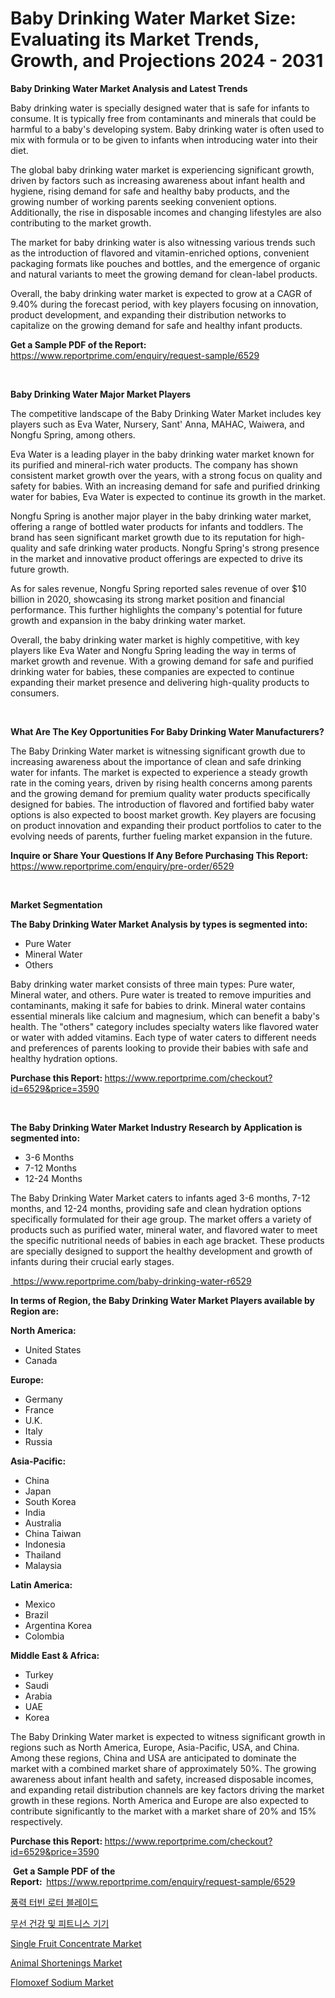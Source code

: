 <p><h1>Baby Drinking Water Market Size: Evaluating its Market Trends, Growth, and Projections 2024 - 2031</h1></p><p><strong>Baby Drinking Water Market Analysis and Latest Trends</strong></p>
<p><p>Baby drinking water is specially designed water that is safe for infants to consume. It is typically free from contaminants and minerals that could be harmful to a baby's developing system. Baby drinking water is often used to mix with formula or to be given to infants when introducing water into their diet.</p><p>The global baby drinking water market is experiencing significant growth, driven by factors such as increasing awareness about infant health and hygiene, rising demand for safe and healthy baby products, and the growing number of working parents seeking convenient options. Additionally, the rise in disposable incomes and changing lifestyles are also contributing to the market growth.</p><p>The market for baby drinking water is also witnessing various trends such as the introduction of flavored and vitamin-enriched options, convenient packaging formats like pouches and bottles, and the emergence of organic and natural variants to meet the growing demand for clean-label products.</p><p>Overall, the baby drinking water market is expected to grow at a CAGR of 9.40% during the forecast period, with key players focusing on innovation, product development, and expanding their distribution networks to capitalize on the growing demand for safe and healthy infant products.</p></p>
<p><strong>Get a Sample PDF of the Report:&nbsp;</strong> <a href="https://www.reportprime.com/enquiry/request-sample/6529">https://www.reportprime.com/enquiry/request-sample/6529</a></p>
<p>&nbsp;</p>
<p><strong>Baby Drinking Water Major Market Players</strong></p>
<p><p>The competitive landscape of the Baby Drinking Water Market includes key players such as Eva Water, Nursery, Sant' Anna, MAHAC, Waiwera, and Nongfu Spring, among others. </p><p>Eva Water is a leading player in the baby drinking water market known for its purified and mineral-rich water products. The company has shown consistent market growth over the years, with a strong focus on quality and safety for babies. With an increasing demand for safe and purified drinking water for babies, Eva Water is expected to continue its growth in the market.</p><p>Nongfu Spring is another major player in the baby drinking water market, offering a range of bottled water products for infants and toddlers. The brand has seen significant market growth due to its reputation for high-quality and safe drinking water products. Nongfu Spring's strong presence in the market and innovative product offerings are expected to drive its future growth.</p><p>As for sales revenue, Nongfu Spring reported sales revenue of over $10 billion in 2020, showcasing its strong market position and financial performance. This further highlights the company's potential for future growth and expansion in the baby drinking water market.</p><p>Overall, the baby drinking water market is highly competitive, with key players like Eva Water and Nongfu Spring leading the way in terms of market growth and revenue. With a growing demand for safe and purified drinking water for babies, these companies are expected to continue expanding their market presence and delivering high-quality products to consumers.</p></p>
<p>&nbsp;</p>
<p><strong>What Are The Key Opportunities For Baby Drinking Water Manufacturers?</strong></p>
<p><p>The Baby Drinking Water market is witnessing significant growth due to increasing awareness about the importance of clean and safe drinking water for infants. The market is expected to experience a steady growth rate in the coming years, driven by rising health concerns among parents and the growing demand for premium quality water products specifically designed for babies. The introduction of flavored and fortified baby water options is also expected to boost market growth. Key players are focusing on product innovation and expanding their product portfolios to cater to the evolving needs of parents, further fueling market expansion in the future.</p></p>
<p><strong>Inquire or Share Your Questions If Any Before Purchasing This Report:</strong> <a href="https://www.reportprime.com/enquiry/pre-order/6529">https://www.reportprime.com/enquiry/pre-order/6529</a></p>
<p>&nbsp;</p>
<p><strong>Market Segmentation</strong></p>
<p><strong>The Baby Drinking Water Market Analysis by types is segmented into:</strong></p>
<p><ul><li>Pure Water</li><li>Mineral Water</li><li>Others</li></ul></p>
<p><p>Baby drinking water market consists of three main types: Pure water, Mineral water, and others. Pure water is treated to remove impurities and contaminants, making it safe for babies to drink. Mineral water contains essential minerals like calcium and magnesium, which can benefit a baby's health. The "others" category includes specialty waters like flavored water or water with added vitamins. Each type of water caters to different needs and preferences of parents looking to provide their babies with safe and healthy hydration options.</p></p>
<p><strong>Purchase this Report:&nbsp;</strong><a href="https://www.reportprime.com/checkout?id=6529&price=3590">https://www.reportprime.com/checkout?id=6529&price=3590</a></p>
<p>&nbsp;</p>
<p><strong>The Baby Drinking Water Market Industry Research by Application is segmented into:</strong></p>
<p><ul><li>3-6 Months</li><li>7-12 Months</li><li>12-24 Months</li></ul></p>
<p><p>The Baby Drinking Water Market caters to infants aged 3-6 months, 7-12 months, and 12-24 months, providing safe and clean hydration options specifically formulated for their age group. The market offers a variety of products such as purified water, mineral water, and flavored water to meet the specific nutritional needs of babies in each age bracket. These products are specially designed to support the healthy development and growth of infants during their crucial early stages.</p></p>
<p><a href="https://www.reportprime.com/baby-drinking-water-r6529">&nbsp;https://www.reportprime.com/baby-drinking-water-r6529</a></p>
<p><strong>In terms of Region, the Baby Drinking Water Market Players available by Region are:</strong></p>
<p>
    <p> <strong> North America: </strong>
        <ul>
            <li>United States</li>
            <li>Canada</li>
        </ul>
        </p> 
    <p> <strong> Europe: </strong>
        <ul>
            <li>Germany</li>
            <li>France</li>
            <li>U.K.</li>
            <li>Italy</li>
            <li>Russia</li>
        </ul>
        </p> 
    <p> <strong> Asia-Pacific: </strong>
        <ul>
            <li>China</li>
            <li>Japan</li>
            <li>South Korea</li>
            <li>India</li>
            <li>Australia</li>
            <li>China Taiwan</li>
            <li>Indonesia</li>
            <li>Thailand</li>
            <li>Malaysia</li>
        </ul>
        </p> 
    <p> <strong> Latin America: </strong>
        <ul>
            <li>Mexico</li>
            <li>Brazil</li>
            <li>Argentina Korea</li>
            <li>Colombia</li>
        </ul>
        </p> 
    <p> <strong> Middle East & Africa: </strong>
        <ul>
            <li>Turkey</li>
            <li>Saudi</li>
            <li>Arabia</li>
            <li>UAE</li>
            <li>Korea</li>
        </ul>
    </p>
    </p>
<p><p>The Baby Drinking Water market is expected to witness significant growth in regions such as North America, Europe, Asia-Pacific, USA, and China. Among these regions, China and USA are anticipated to dominate the market with a combined market share of approximately 50%. The growing awareness about infant health and safety, increased disposable incomes, and expanding retail distribution channels are key factors driving the market growth in these regions. North America and Europe are also expected to contribute significantly to the market with a market share of 20% and 15% respectively.</p></p>
<p><strong>Purchase this Report: </strong><a href="https://www.reportprime.com/checkout?id=6529&price=3590">https://www.reportprime.com/checkout?id=6529&price=3590</a></p>
<p>&nbsp;<strong>Get a Sample PDF of the Report:&nbsp;&nbsp;</strong><a href="https://www.reportprime.com/enquiry/request-sample/6529">https://www.reportprime.com/enquiry/request-sample/6529</a></p>
<p><strong></strong></p>
<p><p><a href="https://github.com/lkwggful07722/Market-Research-Report-List-1/blob/main/844703818001.md">풍력 터빈 로터 블레이드</a></p><p><a href="https://github.com/ZacharyScthmitt4465/Market-Research-Report-List-1/blob/main/898556618002.md">무선 건강 및 피트니스 기기</a></p><p><a href="https://github.com/okotobwrhuteie/Market-Research-Report-List-2/blob/main/single-fruit-concentrate-market.md">Single Fruit Concentrate Market</a></p><p><a href="https://github.com/myacatherineblakecaczo9vcsw/Market-Research-Report-List-2/blob/main/animal-shortenings-market.md">Animal Shortenings Market</a></p><p><a href="https://issuu.com/reportprime-2/docs/flomoxef-sodium-market-size-2030.pptx">Flomoxef Sodium Market</a></p></p>